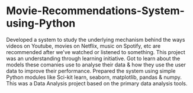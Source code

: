 # Movie-Recommendations-System-using-Python
Developed a system to study the underlying mechanism behind the ways videos on Youtube, movies on Netflix, music on Spotify, etc are recommended after we've watched or listened to something. This project was an understanding through learning initiative. Got to learn about the models these comanies use to analyse their data &amp; how they use the user data to improve their performance. Prepared the system using simple Python modules like Sci-kit learn, seaborn, matplotlib, pandas &amp; numpy. This was a Data Analysis project based on the primary data analysis tools.
